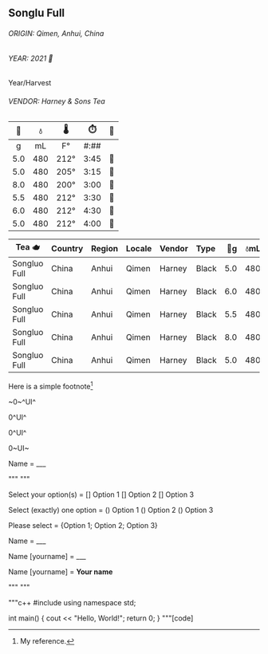 <head>
  <meta charset='utf-8'>
  <script src="markdown-it.min.js"></script>
  <script src="markdown-it-input.js"></script>
</head>


## Songlu Full

###### ORIGIN: *Qimen*, *Anhui*, *China*  
###### YEAR: 2021  🌱
Year/Harvest
###### VENDOR: Harney & Sons Tea  

| 🍃 | 💧 | 🌡 | ⏱️ | 🎼 | 
| :-: |  :-: |  :-: | :-: | :-: |
| g | mL | F° | #:## |  | 
| 5.0 | 480 | 212° | 3:45 | 🏅 | 
| 5.0 | 480 | 205° | 3:15 |🏅|
| 8.0 | 480 | 200° | 3:00 | 🥉 |
| 5.5 | 480 | 212° | 3:30 |🥈 |
| 6.0 | 480 | 212° | 4:30 | 🏅|
| 5.0 | 480 | 212° | 4:00 | 🏅 |



| Tea 🫖 | Country | Region | Locale | Vendor | Type | 🍃g | 💧mL | 🌡°F | ⏱️ | Result | 
| --- | :-- | :-- | :-- | :-- | :-- | --: |  --: |  --: |  --: | :-- |
| Songluo Full | China | Anhui | Qimen | Harney | Black | 5.0 | 480 | 212 | 4:00 | ⭐️⭐️⭐️⭐️ | 
| Songluo Full | China | Anhui | Qimen | Harney | Black | 6.0 | 480 | 212 | 4:30 | ⭐️⭐️ |
| Songluo Full | China | Anhui | Qimen | Harney | Black | 5.5 | 480 | 212 | 3:30 | ⭐️⭐️⭐️ |
| Songluo Full | China | Anhui | Qimen | Harney | Black | 8.0 | 480 | 200 | 3:00 | ⭐️⭐️ |
| Songluo Full | China | Anhui | Qimen | Harney | Black | 5.0 | 480 | 205 | 3:15 | ⭐️⭐️⭐️⭐️⭐️ |



Here is a simple footnote[^1]  
[^1]: My reference.  


~0~^UI^  

0^UI^  

0^UI^  

0~UI~  

  
<div id="content">
Name = ___

"""
"""
<!-- input: { "name":"mytextarea", "value":"Your text\n...\n...\n...", "div":{"id":"myTextareaID"} } -->

Select your option(s) = [] Option 1 [] Option 2 [] Option 3
<!-- input: { "name":"input3", "options": [{},{"checked":"checked"},{}] } -->

Select (exactly) one option = () Option 1 () Option 2 () Option 3

Please select = {Option 1; Option 2; Option 3}
  

Name = ___

Name [yourname] = ___

Name [yourname] = __Your name__

"""
"""

"""c++
#include <iostream>
using namespace std;

int main() 
{
    cout << "Hello, World!";
    return 0;
}
"""[code]

</div>

  <script>
	document.getElementById('content').innerHTML = markdownit({html: true}).use(input, { prefix: "myform"}).render( document.getElementById('content').innerHTML );
  </script>
